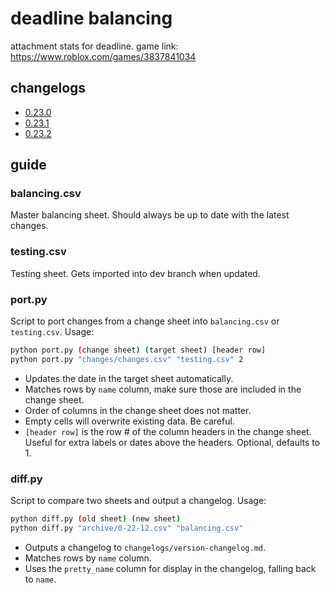 # deadline balancing

attachment stats for deadline. game link: <https://www.roblox.com/games/3837841034>

## changelogs

- [0.23.0](changelogs/0-23-0.md)
- [0.23.1](changelogs/0-23-1.md)
- [0.23.2](changelogs/0-23-2.md)

## guide

### balancing.csv

Master balancing sheet. Should always be up to date with the latest changes.

### testing.csv

Testing sheet. Gets imported into dev branch when updated.

### port.py

Script to port changes from a change sheet into `balancing.csv` or `testing.csv`. Usage:

```bash
python port.py (change sheet) (target sheet) [header row]  
python port.py "changes/changes.csv" "testing.csv" 2
```

- Updates the date in the target sheet automatically.
- Matches rows by `name` column, make sure those are included in the change sheet.
- Order of columns in the change sheet does not matter.
- Empty cells will overwrite existing data. Be careful.
- `[header row]` is the row # of the column headers in the change sheet. Useful for extra labels or dates above the headers. Optional, defaults to 1.

### diff.py

Script to compare two sheets and output a changelog. Usage:

```bash
python diff.py (old sheet) (new sheet)
python diff.py "archive/0-22-12.csv" "balancing.csv"
```

- Outputs a changelog to `changelogs/version-changelog.md`.
- Matches rows by `name` column.
- Uses the `pretty_name` column for display in the changelog, falling back to `name`.
